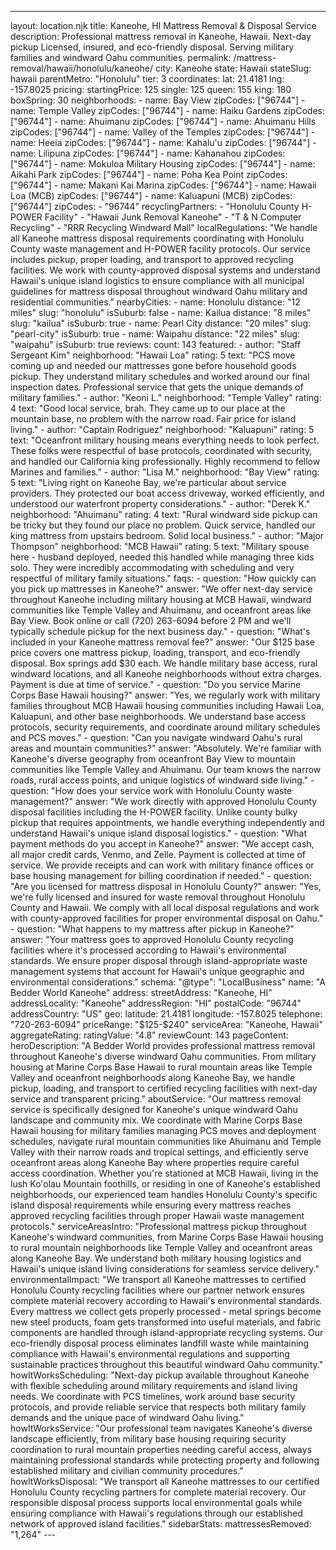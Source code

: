 ---
layout: location.njk
title: Kaneohe, HI Mattress Removal & Disposal Service
description: Professional mattress removal in Kaneohe, Hawaii. Next-day pickup Licensed, insured, and eco-friendly disposal. Serving military families and windward Oahu communities.
permalink: /mattress-removal/hawaii/honolulu/kaneohe/
city: Kaneohe state: Hawaii stateSlug: hawaii parentMetro: "Honolulu" tier: 3 coordinates: lat: 21.4181 lng: -157.8025 pricing: startingPrice: 125 single: 125 queen: 155 king: 180 boxSpring: 30 neighborhoods: - name: Bay View zipCodes: ["96744"] - name: Temple Valley zipCodes: ["96744"] - name: Haiku Gardens zipCodes: ["96744"] - name: Ahuimanu zipCodes: ["96744"] - name: Ahuimanu Hills zipCodes: ["96744"] - name: Valley of the Temples zipCodes: ["96744"] - name: Heeia zipCodes: ["96744"] - name: Kahalu'u zipCodes: ["96744"] - name: Lilipuna zipCodes: ["96744"] - name: Kahanahou zipCodes: ["96744"] - name: Mokuloa Military Housing zipCodes: ["96744"] - name: Aikahi Park zipCodes: ["96744"] - name: Poha Kea Point zipCodes: ["96744"] - name: Makani Kai Marina zipCodes: ["96744"] - name: Hawaii Loa (MCB) zipCodes: ["96744"] - name: Kaluapuni (MCB) zipCodes: ["96744"] zipCodes: - "96744" recyclingPartners: - "Honolulu County H-POWER Facility" - "Hawaii Junk Removal Kaneohe" - "T & N Computer Recycling" - "RRR Recycling Windward Mall" localRegulations: "We handle all Kaneohe mattress disposal requirements coordinating with Honolulu County waste management and H-POWER facility protocols. Our service includes pickup, proper loading, and transport to approved recycling facilities. We work with county-approved disposal systems and understand Hawaii's unique island logistics to ensure compliance with all municipal guidelines for mattress disposal throughout windward Oahu military and residential communities." nearbyCities: - name: Honolulu distance: "12 miles" slug: "honolulu" isSuburb: false - name: Kailua distance: "8 miles" slug: "kailua" isSuburb: true - name: Pearl City distance: "20 miles" slug: "pearl-city" isSuburb: true - name: Waipahu distance: "22 miles" slug: "waipahu" isSuburb: true reviews: count: 143 featured: - author: "Staff Sergeant Kim" neighborhood: "Hawaii Loa" rating: 5 text: "PCS move coming up and needed our mattresses gone before household goods pickup. They understand military schedules and worked around our final inspection dates. Professional service that gets the unique demands of military families." - author: "Keoni L." neighborhood: "Temple Valley" rating: 4 text: "Good local service, brah. They came up to our place at the mountain base, no problem with the narrow road. Fair price for island living." - author: "Captain Rodriguez" neighborhood: "Kaluapuni" rating: 5 text: "Oceanfront military housing means everything needs to look perfect. These folks were respectful of base protocols, coordinated with security, and handled our California king professionally. Highly recommend to fellow Marines and families." - author: "Lisa M." neighborhood: "Bay View" rating: 5 text: "Living right on Kaneohe Bay, we're particular about service providers. They protected our boat access driveway, worked efficiently, and understood our waterfront property considerations." - author: "Derek K." neighborhood: "Ahuimanu" rating: 4 text: "Rural windward side pickup can be tricky but they found our place no problem. Quick service, handled our king mattress from upstairs bedroom. Solid local business." - author: "Major Thompson" neighborhood: "MCB Hawaii" rating: 5 text: "Military spouse here - husband deployed, needed this handled while managing three kids solo. They were incredibly accommodating with scheduling and very respectful of military family situations." faqs: - question: "How quickly can you pick up mattresses in Kaneohe?" answer: "We offer next-day service throughout Kaneohe including military housing at MCB Hawaii, windward communities like Temple Valley and Ahuimanu, and oceanfront areas like Bay View. Book online or call (720) 263-6094 before 2 PM and we'll typically schedule pickup for the next business day." - question: "What's included in your Kaneohe mattress removal fee?" answer: "Our $125 base price covers one mattress pickup, loading, transport, and eco-friendly disposal. Box springs add $30 each. We handle military base access, rural windward locations, and all Kaneohe neighborhoods without extra charges. Payment is due at time of service." - question: "Do you service Marine Corps Base Hawaii housing?" answer: "Yes, we regularly work with military families throughout MCB Hawaii housing communities including Hawaii Loa, Kaluapuni, and other base neighborhoods. We understand base access protocols, security requirements, and coordinate around military schedules and PCS moves." - question: "Can you navigate windward Oahu's rural areas and mountain communities?" answer: "Absolutely. We're familiar with Kaneohe's diverse geography from oceanfront Bay View to mountain communities like Temple Valley and Ahuimanu. Our team knows the narrow roads, rural access points, and unique logistics of windward side living." - question: "How does your service work with Honolulu County waste management?" answer: "We work directly with approved Honolulu County disposal facilities including the H-POWER facility. Unlike county bulky pickup that requires appointments, we handle everything independently and understand Hawaii's unique island disposal logistics." - question: "What payment methods do you accept in Kaneohe?" answer: "We accept cash, all major credit cards, Venmo, and Zelle. Payment is collected at time of service. We provide receipts and can work with military finance offices or base housing management for billing coordination if needed." - question: "Are you licensed for mattress disposal in Honolulu County?" answer: "Yes, we're fully licensed and insured for waste removal throughout Honolulu County and Hawaii. We comply with all local disposal regulations and work with county-approved facilities for proper environmental disposal on Oahu." - question: "What happens to my mattress after pickup in Kaneohe?" answer: "Your mattress goes to approved Honolulu County recycling facilities where it's processed according to Hawaii's environmental standards. We ensure proper disposal through island-appropriate waste management systems that account for Hawaii's unique geographic and environmental considerations." schema: "@type": "LocalBusiness" name: "A Bedder World Kaneohe" address: streetAddress: "Kaneohe, HI" addressLocality: "Kaneohe" addressRegion: "HI" postalCode: "96744" addressCountry: "US" geo: latitude: 21.4181 longitude: -157.8025 telephone: "720-263-6094" priceRange: "$125-$240" serviceArea: "Kaneohe, Hawaii" aggregateRating: ratingValue: "4.8" reviewCount: 143 pageContent: heroDescription: "A Bedder World provides professional mattress removal throughout Kaneohe's diverse windward Oahu communities. From military housing at Marine Corps Base Hawaii to rural mountain areas like Temple Valley and oceanfront neighborhoods along Kaneohe Bay, we handle pickup, loading, and transport to certified recycling facilities with next-day service and transparent pricing." aboutService: "Our mattress removal service is specifically designed for Kaneohe's unique windward Oahu landscape and community mix. We coordinate with Marine Corps Base Hawaii housing for military families managing PCS moves and deployment schedules, navigate rural mountain communities like Ahuimanu and Temple Valley with their narrow roads and tropical settings, and efficiently serve oceanfront areas along Kaneohe Bay where properties require careful access coordination. Whether you're stationed at MCB Hawaii, living in the lush Ko'olau Mountain foothills, or residing in one of Kaneohe's established neighborhoods, our experienced team handles Honolulu County's specific island disposal requirements while ensuring every mattress reaches approved recycling facilities through proper Hawaii waste management protocols." serviceAreasIntro: "Professional mattress pickup throughout Kaneohe's windward communities, from Marine Corps Base Hawaii housing to rural mountain neighborhoods like Temple Valley and oceanfront areas along Kaneohe Bay. We understand both military housing logistics and Hawaii's unique island living considerations for seamless service delivery." environmentalImpact: "We transport all Kaneohe mattresses to certified Honolulu County recycling facilities where our partner network ensures complete material recovery according to Hawaii's environmental standards. Every mattress we collect gets properly processed - metal springs become new steel products, foam gets transformed into useful materials, and fabric components are handled through island-appropriate recycling systems. Our eco-friendly disposal process eliminates landfill waste while maintaining compliance with Hawaii's environmental regulations and supporting sustainable practices throughout this beautiful windward Oahu community." howItWorksScheduling: "Next-day pickup available throughout Kaneohe with flexible scheduling around military requirements and island living needs. We coordinate with PCS timelines, work around base security protocols, and provide reliable service that respects both military family demands and the unique pace of windward Oahu living." howItWorksService: "Our professional team navigates Kaneohe's diverse landscape efficiently, from military base housing requiring security coordination to rural mountain properties needing careful access, always maintaining professional standards while protecting property and following established military and civilian community procedures." howItWorksDisposal: "We transport all Kaneohe mattresses to our certified Honolulu County recycling partners for complete material recovery. Our responsible disposal process supports local environmental goals while ensuring compliance with Hawaii's regulations through our established network of approved island facilities." sidebarStats: mattressesRemoved: "1,264" ---